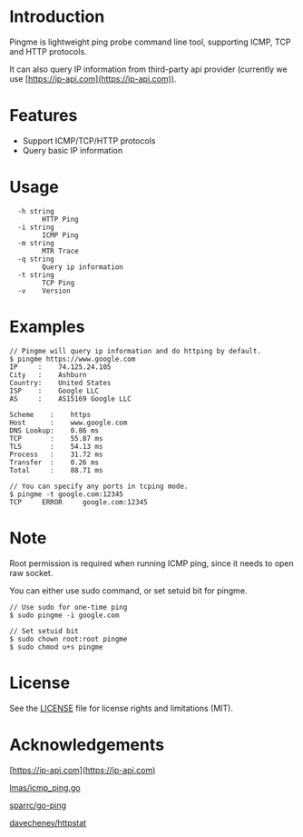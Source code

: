 # Introduction

Pingme is lightweight ping probe command line tool, supporting ICMP, TCP and HTTP protocols.

It can also query IP information from third-party api provider (currently we use [https://ip-api.com](https://ip-api.com)).

# Features

- Support ICMP/TCP/HTTP protocols
- Query basic IP information

# Usage

```
  -h string
        HTTP Ping
  -i string
        ICMP Ping
  -m string
        MTR Trace
  -q string
        Query ip information
  -t string
        TCP Ping
  -v    Version
```

# Examples

```
// Pingme will query ip information and do httping by default.
$ pingme https://www.google.com
IP     :    74.125.24.105
City   :    Ashburn
Country:    United States
ISP    :    Google LLC
AS     :    AS15169 Google LLC

Scheme    :    https
Host      :    www.google.com
DNS Lookup:    0.86 ms
TCP       :    55.87 ms
TLS       :    54.13 ms
Process   :    31.72 ms
Transfer  :    0.26 ms
Total     :    88.71 ms
```

```
// You can specify any ports in tcping mode.
$ pingme -t google.com:12345
TCP     ERROR     google.com:12345
```

# Note

Root permission is required when running ICMP ping, since it needs to open raw socket.

You can either use sudo command, or set setuid bit for pingme.

```
// Use sudo for one-time ping
$ sudo pingme -i google.com

// Set setuid bit
$ sudo chown root:root pingme
$ sudo chmod u+s pingme

```

# License

See the [LICENSE](https://github.com/noobly314/pingme/blob/master/LICENSE.md) file for license rights and limitations (MIT).

# Acknowledgements

[https://ip-api.com](https://ip-api.com)

[lmas/icmp_ping.go](https://gist.github.com/lmas/c13d1c9de3b2224f9c26435eb56e6ef3)

[sparrc/go-ping](https://github.com/sparrc/go-ping)

[davecheney/httpstat](https://github.com/davecheney/httpstat)
